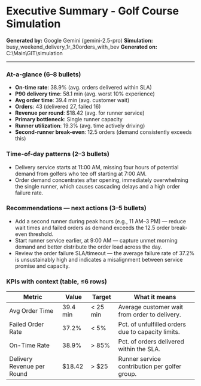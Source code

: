 # Executive Summary - Golf Course Simulation

**Generated by:** Google Gemini (gemini-2.5-pro)
**Simulation:** busy_weekend_delivery_1r_30orders_with_bev
**Generated on:** C:\Main\GIT\simulation

---

### At-a-glance (6–8 bullets)
- **On-time rate**: 38.9% (avg. orders delivered within SLA)
- **P90 delivery time**: 58.1 min (avg. worst 10% experience)
- **Avg order time**: 39.4 min (avg. customer wait)
- **Orders**: 43 (delivered 27, failed 16)
- **Revenue per round**: $18.42 (avg. for runner service)
- **Primary bottleneck**: Single runner capacity
- **Runner utilization**: 19.3% (avg. time actively driving)
- **Second-runner break-even**: 12.5 orders (demand consistently exceeds this)

### Time-of-day patterns (2–3 bullets)
- Delivery service starts at 11:00 AM, missing four hours of potential demand from golfers who tee off starting at 7:00 AM.
- Order demand concentrates after opening, immediately overwhelming the single runner, which causes cascading delays and a high order failure rate.

### Recommendations — next actions (3–5 bullets)
- Add a second runner during peak hours (e.g., 11 AM–3 PM) — reduce wait times and failed orders as demand exceeds the 12.5 order break-even threshold.
- Start runner service earlier, at 9:00 AM — capture unmet morning demand and better distribute the order load across the day.
- Review the order failure SLA/timeout — the average failure rate of 37.2% is unsustainably high and indicates a misalignment between service promise and capacity.

### KPIs with context (table, ≤6 rows)
| Metric | Value | Target | What it means |
| - | - | - | - |
| Avg Order Time | 39.4 min | < 25 min | Average customer wait from order to delivery. |
| Failed Order Rate | 37.2% | < 5% | Pct. of unfulfilled orders due to capacity limits. |
| On-Time Rate | 38.9% | > 85% | Pct. of orders delivered within the SLA. |
| Delivery Revenue per Round | $18.42 | > $25 | Runner service contribution per golfer group. |